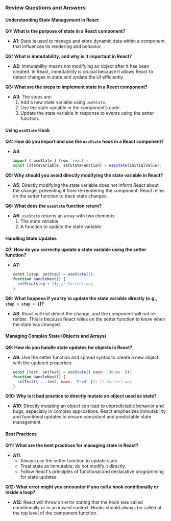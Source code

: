 ### Review Questions and Answers

#### Understanding State Management in React

**Q1: What is the purpose of state in a React component?**

- **A1**: State is used to manage and store dynamic data within a component that influences its rendering and behavior.

**Q2: What is immutability, and why is it important in React?**

- **A2**: Immutability means not modifying an object after it has been created. In React, immutability is crucial because it allows React to detect changes in state and update the UI efficiently.

**Q3: What are the steps to implement state in a React component?**

- **A3**: The steps are:
  1. Add a new state variable using `useState`.
  2. Use the state variable in the component’s code.
  3. Update the state variable in response to events using the setter function.

#### Using `useState` Hook

**Q4: How do you import and use the `useState` hook in a React component?**

- **A4**:

  ```javascript
  import { useState } from 'react';
  const [stateVariable, setStateFunction] = useState(initialValue);
  ```

**Q5: Why should you avoid directly modifying the state variable in React?**

- **A5**: Directly modifying the state variable does not inform React about the change, preventing it from re-rendering the component. React relies on the setter function to track state changes.

**Q6: What does the `useState` function return?**

- **A6**: `useState` returns an array with two elements:
  1. The state variable.
  2. A function to update the state variable.

#### Handling State Updates

**Q7: How do you correctly update a state variable using the setter function?**

- **A7**:

  ```javascript
  const [step, setStep] = useState(1);
  function handleNext() {
    setStep(step + 1); // Correct way
  }
  ```

**Q8: What happens if you try to update the state variable directly (e.g., `step = step + 1`)?**

- **A8**: React will not detect the change, and the component will not re-render. This is because React relies on the setter function to know when the state has changed.

#### Managing Complex State (Objects and Arrays)

**Q9: How do you handle state updates for objects in React?**

- **A9**: Use the setter function and spread syntax to create a new object with the updated properties:

  ```javascript
  const [test, setTest] = useState({ name: 'Jonas' });
  function handleNext() {
    setTest({ ...test, name: 'Fred' }); // Correct way
  }
  ```

**Q10: Why is it bad practice to directly mutate an object used as state?**

- **A10**: Directly mutating an object can lead to unpredictable behavior and bugs, especially in complex applications. React emphasizes immutability and functional updates to ensure consistent and predictable state management.

#### Best Practices

**Q11: What are the best practices for managing state in React?**

- **A11**:
  - Always use the setter function to update state.
  - Treat state as immutable; do not modify it directly.
  - Follow React's principles of functional and declarative programming for state updates.

**Q12: What error might you encounter if you call a hook conditionally or inside a loop?**

- **A12**: React will throw an error stating that the hook was called conditionally or in an invalid context. Hooks should always be called at the top level of the component function.
